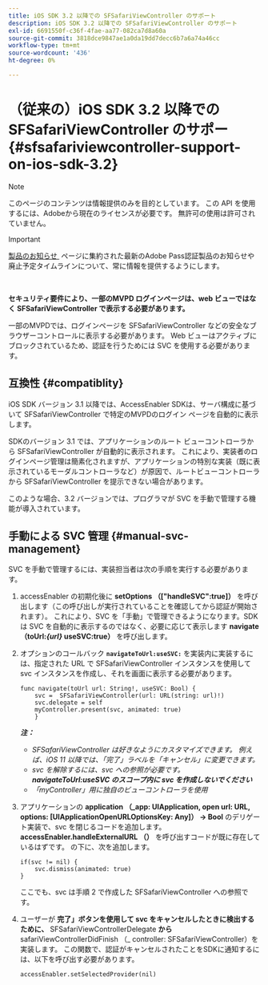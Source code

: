 ```yaml
---
title: iOS SDK 3.2 以降での SFSafariViewController のサポート
description: iOS SDK 3.2 以降での SFSafariViewController のサポート
exl-id: 6691550f-c36f-4fae-aa77-082ca7d8a60a
source-git-commit: 3818dce9847ae1a0da19dd7decc6b7a6a74a46cc
workflow-type: tm+mt
source-wordcount: '436'
ht-degree: 0%

---
```


# （従来の）iOS SDK 3.2 以降での SFSafariViewController のサポー {#sfsafariviewcontroller-support-on-ios-sdk-3.2}

>[!NOTE]
>
>このページのコンテンツは情報提供のみを目的としています。 この API を使用するには、Adobeから現在のライセンスが必要です。 無許可の使用は許可されていません。

>[!IMPORTANT]
>
> [&#x200B; 製品のお知らせ &#x200B;](/help/authentication/product-announcements.md) ページに集約された最新のAdobe Pass認証製品のお知らせや廃止予定タイムラインについて、常に情報を提供するようにします。

</br>


**セキュリティ要件により、一部のMVPD ログインページは、web ビューではなく SFSafariViewController で表示する必要があります。**

一部のMVPDでは、ログインページを SFSafariViewController などの安全なブラウザーコントロールに表示する必要があります。 Web ビューはアクティブにブロックされているため、認証を行うためには SVC を使用する必要があります。

## 互換性 {#compatiblity}

iOS SDK バージョン 3.1 以降では、AccessEnabler SDKは、サーバ構成に基づいて SFSafariViewController で特定のMVPDのログイン ページを自動的に表示します。

SDKのバージョン 3.1 では、アプリケーションのルート ビューコントローラから SFSafariViewController が自動的に表示されます。 これにより、実装者のログインページ管理は簡素化されますが、アプリケーションの特別な実装（既に表示されているモーダルコントローラなど）が原因で、ルートビューコントローラから SFSafariViewController を提示できない場合があります。

このような場合、3.2 バージョンでは、プログラマが SVC を手動で管理する機能が導入されています。

## 手動による SVC 管理 {#manual-svc-management}

SVC を手動で管理するには、実装担当者は次の手順を実行する必要があります。


1. accessEnabler の初期化後に **setOptions （[&quot;handleSVC&quot;:true]）** を呼び出します（この呼び出しが実行されていることを確認してから認証が開始されます）。 これにより、SVC を「手動」で管理できるようになります。SDKは SVC を自動的に表示するのではなく、必要に応じて表示します     **navigate （toUrl:*{url}* useSVC:true）** を呼び出します。

1. オプションのコールバック **`navigateToUrl:useSVC:`** を実装内に実装するには、指定された URL で SFSafariViewController インスタンスを使用して svc インスタンスを作成し、それを画面に表示する必要があります。

   ```obj-c
   func navigate(toUrl url: String!, useSVC: Bool) {
       svc =  SFSafariViewController(url: URL(string: url)!)
       svc.delegate = self
       myController.present(svc, animated: true)
       }
   ```

   ***注：***

   - *SFSafariViewController は好きなようにカスタマイズできます。 例えば、iOS 11 以降では、「完了」ラベルを「キャンセル」に変更できます。*
   - *svc を解除するには、svc への参照が必要です。**navigateToUrl:useSVC のスコープ内に svc を作成しないでください***
   - *「myController」用に独自のビューコントローラを使用*


1. アプリケーションの **application （\_app: UIApplication, open url: URL, options: \[UIApplicationOpenURLOptionsKey: Any\]） -\> Bool** のデリゲート実装で、svc を閉じるコードを追加します。 **accessEnabler.handleExternalURL （）** を呼び出すコードが既に存在しているはずです。 の下に、次を追加します。

   ```obj-c
   if(svc != nil) {
       svc.dismiss(animated: true)
   }
   ```

   ここでも、svc は手順 2 で作成した SFSafariViewController への参照です。


1. ユーザーが **完了」ボタンを使用して svc をキャンセルしたときに検出するために、** SFSafariViewControllerDelegate **から** safariViewControllerDidFinish （\_ controller: SFSafariViewController）を実装します。 この関数で、認証がキャンセルされたことをSDKに通知するには、以下を呼び出す必要があります。

   ```obj-c
   accessEnabler.setSelectedProvider(nil)
   ```

